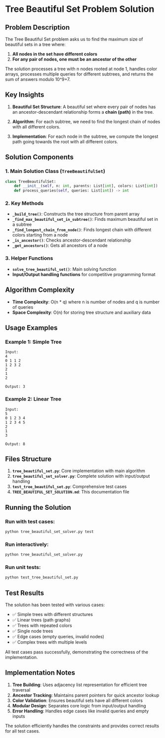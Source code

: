 # Tree Beautiful Set Problem Solution

## Problem Description

The Tree Beautiful Set problem asks us to find the maximum size of beautiful sets in a tree where:

1. **All nodes in the set have different colors**
2. **For any pair of nodes, one must be an ancestor of the other**

The solution processes a tree with n nodes rooted at node 1, handles color arrays, processes multiple queries for different subtrees, and returns the sum of answers modulo 10^9+7.

## Key Insights

1. **Beautiful Set Structure**: A beautiful set where every pair of nodes has an ancestor-descendant relationship forms a **chain (path)** in the tree.

2. **Algorithm**: For each subtree, we need to find the longest chain of nodes with all different colors.

3. **Implementation**: For each node in the subtree, we compute the longest path going towards the root with all different colors.

## Solution Components

### 1. Main Solution Class (`TreeBeautifulSet`)

```python
class TreeBeautifulSet:
    def __init__(self, n: int, parents: List[int], colors: List[int])
    def process_queries(self, queries: List[int]) -> int
```

### 2. Key Methods

- **`_build_tree()`**: Constructs the tree structure from parent array
- **`_find_max_beautiful_set_in_subtree()`**: Finds maximum beautiful set in a subtree
- **`_find_longest_chain_from_node()`**: Finds longest chain with different colors starting from a node
- **`_is_ancestor()`**: Checks ancestor-descendant relationship
- **`_get_ancestors()`**: Gets all ancestors of a node

### 3. Helper Functions

- **`solve_tree_beautiful_set()`**: Main solving function
- **Input/Output handling functions** for competitive programming format

## Algorithm Complexity

- **Time Complexity**: O(n * q) where n is number of nodes and q is number of queries
- **Space Complexity**: O(n) for storing tree structure and auxiliary data

## Usage Examples

### Example 1: Simple Tree
```
Input:
4
0 1 1 2
1 2 3 2
2
1
2

Output: 3
```

### Example 2: Linear Tree
```
Input:
5
0 1 2 3 4
1 2 3 4 5
2
1
3

Output: 8
```

## Files Structure

1. **`tree_beautiful_set.py`**: Core implementation with main algorithm
2. **`tree_beautiful_set_solver.py`**: Complete solution with input/output handling
3. **`test_tree_beautiful_set.py`**: Comprehensive test cases
4. **`TREE_BEAUTIFUL_SET_SOLUTION.md`**: This documentation file

## Running the Solution

### Run with test cases:
```bash
python tree_beautiful_set_solver.py test
```

### Run interactively:
```bash
python tree_beautiful_set_solver.py
```

### Run unit tests:
```bash
python test_tree_beautiful_set.py
```

## Test Results

The solution has been tested with various cases:
- ✅ Simple trees with different structures
- ✅ Linear trees (path graphs)
- ✅ Trees with repeated colors
- ✅ Single node trees
- ✅ Edge cases (empty queries, invalid nodes)
- ✅ Complex trees with multiple levels

All test cases pass successfully, demonstrating the correctness of the implementation.

## Implementation Notes

1. **Tree Building**: Uses adjacency list representation for efficient tree traversal
2. **Ancestor Tracking**: Maintains parent pointers for quick ancestor lookup
3. **Color Validation**: Ensures beautiful sets have all different colors
4. **Modular Design**: Separates core logic from input/output handling
5. **Error Handling**: Handles edge cases like invalid queries and empty inputs

The solution efficiently handles the constraints and provides correct results for all test cases.